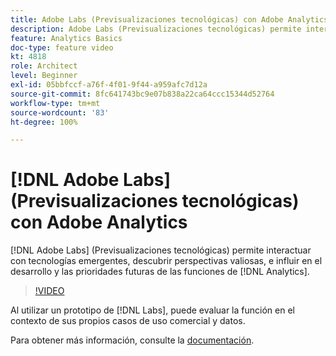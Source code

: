 ```yaml
---
title: Adobe Labs (Previsualizaciones tecnológicas) con Adobe Analytics
description: Adobe Labs (Previsualizaciones tecnológicas) permite interactuar con tecnologías emergentes, descubrir perspectivas valiosas, e influir en el desarrollo y las prioridades futuras de las funciones de Analytics.
feature: Analytics Basics
doc-type: feature video
kt: 4818
role: Architect
level: Beginner
exl-id: 05bbfccf-a76f-4f01-9f44-a959afc7d12a
source-git-commit: 8fc641743bc9e07b838a22ca64ccc15344d52764
workflow-type: tm+mt
source-wordcount: '83'
ht-degree: 100%

---
```


# [!DNL Adobe Labs] (Previsualizaciones tecnológicas) con Adobe Analytics

[!DNL Adobe Labs] (Previsualizaciones tecnológicas) permite interactuar con tecnologías emergentes, descubrir perspectivas valiosas, e influir en el desarrollo y las prioridades futuras de las funciones de [!DNL Analytics].

>[!VIDEO](https://video.tv.adobe.com/v/36904/?quality=12&learn=on&captions=spa)

Al utilizar un prototipo de [!DNL Labs], puede evaluar la función en el contexto de sus propios casos de uso comercial y datos.

Para obtener más información, consulte la [documentación](https://experienceleague.adobe.com/docs/analytics/analyze/tech-previews/overview.html?lang=es).
